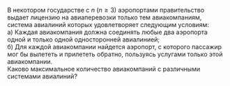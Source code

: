 В некотором государстве с $n$ ($n \geq 3$) аэропортами правительство выдает лицензию на авиаперевозки только тем авиакомпаниям, система авиалиний которых удовлетворяет следующим условиям:
<br>
а) Каждая авиакомпания должна соединять любые два аэропорта одной и только одной односторонней авиалинией;
<br>
б) Для каждой авиакомпании найдется аэропорт, с которого пассажир мог бы вылететь и прилететь обратно, пользуясь услугами только этой авиакомпании. 
<br>
Каково максимальное количество авиакомпаний с различными системами авиалиний?